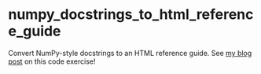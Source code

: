 # numpy_docstrings_to_html_reference_guide
Convert NumPy-style docstrings to an HTML reference guide. See [my blog post](https://renee-codes.blogspot.com/2025/09/docstrings-to-hmtl-reference-guide.html) on this code exercise!
